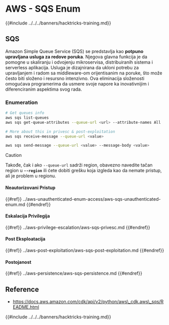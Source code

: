 # AWS - SQS Enum

{{#include ../../../banners/hacktricks-training.md}}

## SQS

Amazon Simple Queue Service (SQS) se predstavlja kao **potpuno upravljana usluga za redove poruka**. Njegova glavna funkcija je da pomogne u skaliranju i odvojenju mikroservisa, distribuiranih sistema i serverless aplikacija. Usluga je dizajnirana da ukloni potrebu za upravljanjem i radom sa middleware-om orijentisanim na poruke, što može često biti složeno i resursno intenzivno. Ova eliminacija složenosti omogućava programerima da usmere svoje napore ka inovativnijim i diferenciranim aspektima svog rada.

### Enumeration
```bash
# Get queues info
aws sqs list-queues
aws sqs get-queue-attributes --queue-url <url> --attribute-names All

# More about this in privesc & post-exploitation
aws sqs receive-message --queue-url <value>

aws sqs send-message --queue-url <value> --message-body <value>
```
> [!CAUTION]
> Takođe, čak i ako `--queue-url` sadrži region, obavezno navedite tačan region u **`--region`** ili ćete dobiti grešku koja izgleda kao da nemate pristup, ali je problem u regionu.

#### Neautorizovani Pristup

{{#ref}}
../aws-unauthenticated-enum-access/aws-sqs-unauthenticated-enum.md
{{#endref}}

#### Eskalacija Privilegija

{{#ref}}
../aws-privilege-escalation/aws-sqs-privesc.md
{{#endref}}

#### Post Eksploatacija

{{#ref}}
../aws-post-exploitation/aws-sqs-post-exploitation.md
{{#endref}}

#### Postojanost

{{#ref}}
../aws-persistence/aws-sqs-persistence.md
{{#endref}}

## Reference

- https://docs.aws.amazon.com/cdk/api/v2/python/aws\_cdk.aws\_sqs/README.html

{{#include ../../../banners/hacktricks-training.md}}
